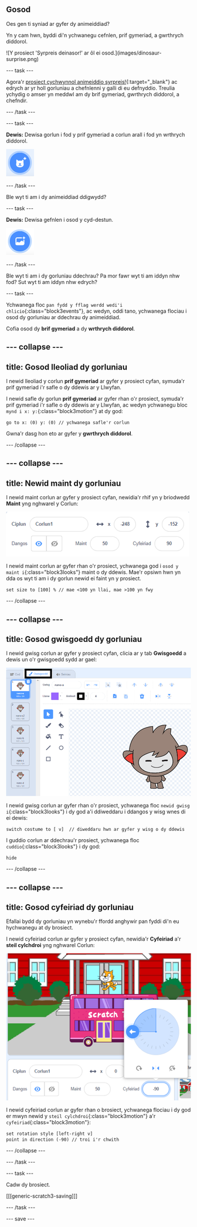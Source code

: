 ## Gosod

<div style="display: flex; flex-wrap: wrap">
<div style="flex-basis: 200px; flex-grow: 1; margin-right: 15px;">
Oes gen ti syniad ar gyfer dy animeiddiad? 
  
Yn y cam hwn, byddi di'n ychwanegu cefnlen, prif gymeriad, a gwrthrych diddorol. 
</div>
<div>  
![Y prosiect 'Syrpreis deinasor!' ar ôl ei osod.](images/dinosaur-surprise.png)
</div>
</div>

--- task ---

Agora'r [prosiect cychwynnol animeiddio syrpreis!](https://scratch.mit.edu/projects/582222532/editor){:target="_blank"} ac edrych ar yr holl gorluniau a chefnlenni y galli di eu defnyddio. Treulia ychydig o amser yn meddwl am dy brif gymeriad, gwrthrych diddorol, a chefndir. 

--- /task ---

--- task ---

**Dewis:** Dewisa gorlun i fod y prif gymeriad a corlun arall i fod yn wrthrych diddorol.

![Eicon "Dewiswch Gorlun".](images/add-sprite.png)

--- /task ---

Ble wyt ti am i dy animeiddiad ddigwydd?

--- task ---

**Dewis:** Dewisa gefnlen i osod y cyd-destun. 

![Eicon 'Dewiswch Gefnlen'.](images/add-backdrop.png)

--- /task ---

Ble wyt ti am i dy gorluniau ddechrau? Pa mor fawr wyt ti am iddyn nhw fod? Sut wyt ti am iddyn nhw edrych?

--- task ---

Ychwanega floc `pan fydd y fflag werdd wedi'i chlicio`{:class="block3events"}, ac wedyn, oddi tano, ychwanega flociau i osod dy gorluniau ar ddechrau dy animeiddiad. 

Cofia osod dy **brif gymeriad** a dy **wrthrych diddorol**.

--- collapse ---
---
title: Gosod lleoliad dy gorluniau
---

I newid lleoliad y corlun **prif gymeriad** ar gyfer y prosiect cyfan, symuda'r prif gymeriad i'r safle o dy ddewis ar y Llwyfan. 

I newid safle dy gorlun **prif gymeriad** ar gyfer rhan o'r prosiect, symuda'r prif gymeriad i'r safle o dy ddewis ar y Llwyfan, ac wedyn ychwanegu bloc `mynd i x: y:`{:class="block3motion"} at dy god:



```blocks3
go to x: (0) y: (0) // ychwanega safle'r corlun
```


Gwna'r dasg hon eto ar gyfer y **gwrthrych diddorol**. 

--- /collapse ---

--- collapse ---
---
title: Newid maint dy gorluniau
---

I newid maint corlun ar gyfer y prosiect cyfan, newidia'r rhif yn y briodwedd **Maint** yng nghwarel y Corlun:

![](images/sprite-pane-size.png)

I newid maint corlun ar gyfer rhan o'r prosiect, ychwanega god i `osod y maint i`{:class="block3looks"} maint o dy ddewis. Mae'r opsiwn hwn yn dda os wyt ti am i dy gorlun newid ei faint yn y prosiect. 



```blocks3
set size to [100] % // mae <100 yn llai, mae >100 yn fwy
```


--- /collapse ---

--- collapse ---
---
title: Gosod gwisgoedd dy gorluniau
---

I newid gwisg corlun ar gyfer y prosiect cyfan, clicia ar y tab **Gwisgoedd** a dewis un o'r gwisgoedd sydd ar gael:

![Y tab Gwisgoedd, gyda'r gwisgoedd sydd ar gael ar gyfer corlun.](images/nano-costumes.png)

I newid gwisg corlun ar gyfer rhan o'r prosiect, ychwanega floc `newid gwisg i`{:class="block3looks"} i dy god a'i ddiweddaru i ddangos y wisg wnes di ei dewis:



```blocks3
switch costume to [ v]  // diweddaru hwn ar gyfer y wisg o dy ddewis
```


I guddio corlun ar ddechrau'r prosiect, ychwanega floc `cuddio`{:class="block3looks"} i dy god:



```blocks3
hide 
```


--- /collapse ---

--- collapse ---
---
title: Gosod cyfeiriad dy gorluniau
---

Efallai bydd dy gorluniau yn wynebu'r ffordd anghywir pan fyddi di'n eu hychwanegu at dy brosiect. 

I newid cyfeiriad corlun ar gyfer y prosiect cyfan, newidia'r **Cyfeiriad** a'r **steil cylchdroi** yng nghwarel Corlun:

![Y ddewislen Cyfeiriad a steil cylchdroi yn y cwarel Corlun.](images/sprite-pane-direction.png)

I newid cyfeiriad corlun ar gyfer rhan o brosiect, ychwanega flociau i dy god er mwyn newid y `steil cylchdroi`{:class="block3motion"} a'r `cyfeiriad`{:class="block3motion"}:



```blocks3
set rotation style [left-right v]
point in direction (-90) // troi i'r chwith
```


--- /collapse ---

--- /task ---

--- task ---

Cadw dy brosiect.

[[[generic-scratch3-saving]]]

--- /task ---

--- save ---
